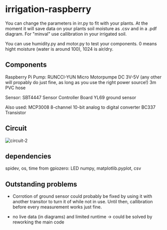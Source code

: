 # irrigation-raspberry
You can change the parameters in irr.py to fit with your plants. At the moment it will save data on your plants soil moisture as .csv and in a .pdf diagram. For "minval" use callibration in your irrigated soil.

You can use humidity.py and motor.py to test your components.
0 means hight moisture (water is around 100), 1024 is air/dry.


## Components

Raspberry Pi
Pump: 
RUNCCI-YUN Micro Motorpumpe DC 3V-5V (any other will propably do just fine, as long as you use the right power source!)
3m PVC hose

Sensor: 
SBT4447 Sensor Controller Board
YL69 ground sensor

Also used:
MCP3008 8-channel 10-bit analog to digital converter
BC337 Transistor

## Circuit
![circuit-2](https://user-images.githubusercontent.com/20001372/174871070-a0997e31-8145-41c6-a671-d4eb0c4a8c97.png)

## dependencies
spidev, os, time
from gpiozero: LED
numpy, matplotlib.pyplot, csv


## Outstanding problems
- Corrotion of ground sensor could probably be fixed by using it with another transitor to turn it of while not in use. Until then, callibration before every measurement works just fine.

- no live data (in diagrams) and limited runtime -> could be solved by reworking the main code
